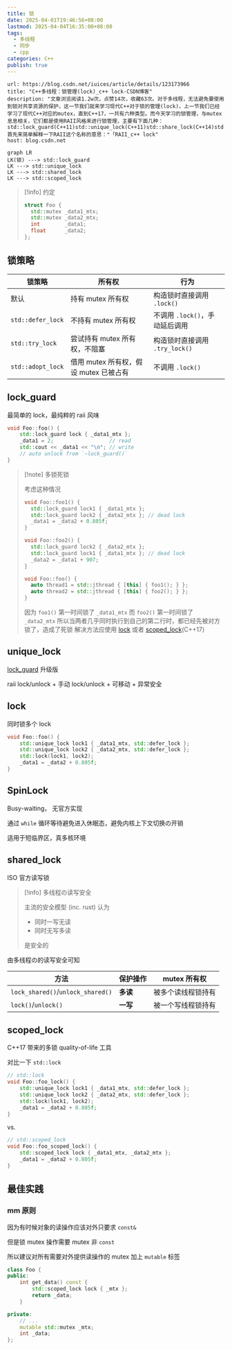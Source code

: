 ```yaml
---
title: 锁
date: 2025-04-01T19:46:56+08:00
lastmod: 2025-04-04T16:35:00+08:00
tags:
  - 多线程
  - 同步
  - cpp
categories: C++
publish: true
---
```


```cardlink
url: https://blog.csdn.net/iuices/article/details/123173966
title: "C++多线程：锁管理(lock)_c++ lock-CSDN博客"
description: "文章浏览阅读1.2w次，点赞14次，收藏63次。对于多线程，无法避免要使用到锁对共享资源的保护，这一节我们就来学习现代C++对于锁的管理(lock)，上一节我们已经学习了现代C++对应的mutex，直到C++17，一共有六种类型。而今天学习的锁管理，与mutex息息相关，它们都是使用RAII风格来进行锁管理，主要有下面几种：std::lock_guard(C++11)std::unique_lock(C++11)std::share_lock(C++14)std::scoped_lock(C++17)首先来简单解释一下RAII这个名称的意思：❝「RAII_c++ lock"
host: blog.csdn.net
```

```mermaid
graph LR
LK(锁) ---> std::lock_guard
LK ---> std::unique_lock
LK ---> std::shared_lock
LK ---> std::scoped_lock
```

>[!info] 约定
>```cpp
>struct Foo {
>	std::mutex _data1_mtx;
>	std::mutex _data2_mtx;
>	int        _data1;
>	float      _data2;
>};
>```

## 锁策略

| 锁策略               | 所有权                        | 行为                     |
| ----------------- | -------------------------- | ---------------------- |
| 默认                | 持有 mutex 所有权               | 构造锁时直接调用 `.lock()`     |
| `std::defer_lock` | 不持有 mutex 所有权              | 不调用 `.lock()`，手动延后调用   |
| `std::try_lock`   | 尝试持有 mutex 所有权，不阻塞         | 构造锁时直接调用 `.try_lock()` |
| `std::adopt_lock` | 借用 mutex 所有权，假设 mutex 已被占有 | 不调用 `.lock()`          |

## lock_guard

最简单的 lock，最纯粹的 raii 风味

```cpp
void Foo::foo() {
	std::lock_guard lock { _data1_mtx };
	_data1 = 2;                  // read
	std::cout << _data1 << "\n"; // write
	// auto unlock from `~lock_guard()`
}
```

>[!note] 多锁死锁
>
>考虑这种情况
>
>```cpp
>void Foo::foo1() {
>	std::lock_guard lock1 { _data1_mtx };
>	std::lock_guard lock2 { _data2_mtx }; // dead lock
>	_data1 = _data2 + 0.805f;
>}
>
>void Foo::foo2() {
>	std::lock_guard lock2 { _data2_mtx };
>	std::lock_guard lock1 { _data1_mtx }; // dead lock
>	_data2 = _data1 + 907;
>}
>
>void Foo::foo() {
>	auto thread1 = std::jthread { [this] { foo1(); } };
>	auto thread2 = std::jthread { [this] { foo2(); } };
>}
>```
>
>因为 `foo1()` 第一时间锁了 `_data1_mtx` 而 `foo2()` 第一时间锁了 `_data2_mtx`
>所以当两者几乎同时执行到自己的第二行时，都已经先被对方锁了，造成了死锁
>解决方法应使用 [lock](%E9%94%81.md#lock) 或者 [scoped_lock](%E9%94%81.md#scopedlock)(C++17)

## unique_lock

[lock_guard](%E9%94%81.md#lockguard) 升级版

raii lock/unlock + 手动 lock/unlock + 可移动 + 异常安全

## lock

同时锁多个 lock

```cpp
void Foo::foo() {
	std::unique_lock lock1 { _data1_mtx, std::defer_lock };
	std::unique_lock lock2 { _data2_mtx, std::defer_lock };
	std::lock(lock1, lock2);
	_data1 = _data2 + 0.805f;
}
```

## SpinLock

Busy-waiting， 无官方实现

通过 `while` 循环等待避免进入休眠态，避免内核上下文切换の开销

适用于短临界区，真多核环境

## shared_lock

ISO 官方读写锁

>[!info] 多线程の读写安全
>
>主流的安全模型 (inc. rust) 认为
>- 同时一写无读
>- 同时无写多读
>
>是安全的

由多线程の的读写安全可知

| 方法                                | 保护操作   | mutex 所有权 |
| --------------------------------- | ------ | --------- |
| `lock_shared()`/`unlock_shared()` | **多读** | 被多个读线程锁持有 |
| `lock()`/`unlock()`               | **一写** | 被一个写线程锁持有 |

## scoped_lock

C++17 带来的多锁 quality-of-life 工具

对比一下 `std::lock`

```cpp
// std::lock
void Foo::foo_lock() {
	std::unique_lock lock1 { _data1_mtx, std::defer_lock };
	std::unique_lock lock2 { _data2_mtx, std::defer_lock };
	std::lock(lock1, lock2);
	_data1 = _data2 + 0.805f;
}
```

vs.

```cpp
// std::scoped_lock
void Foo::foo_scoped_lock() {
	std::scoped_lock lock { _data1_mtx, _data2_mtx };
	_data1 = _data2 + 0.805f;
}
```

## 最佳实践

### mm 原则

因为有时候对象的读操作应该对外只要求 `const&` 

但是锁 mutex 操作需要 mutex 非 `const`

所以建议对所有需要对外提供读操作的 mutex 加上 `mutable` 标签

```cpp
class Foo {
public:
	int get_data() const {
		std::scoped_lock lock { _mtx };
		return _data;
	}

private:
	// ...
	mutable std::mutex _mtx;
	int _data;
};
```

